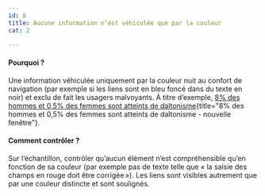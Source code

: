 ```yaml
---
id: 8
title: Aucune information n’est véhiculée que par la couleur 
cat: 2

---
```


#### Pourquoi ?

Une information véhiculée uniquement par la couleur nuit au confort de navigation (par exemple si les liens sont en bleu foncé dans du texte en noir) et exclu de fait les usagers malvoyants. À titre d’exemple, [8% des hommes et 0,5% des femmes sont atteints de daltonisme](https://twitter.com/design_gouv/status/1347607804652224512){title="8% des hommes et 0,5% des femmes sont atteints de daltonisme - nouvelle fenêtre"}.

#### Comment contrôler ?

Sur l’échantillon, contrôler qu’aucun élément n’est compréhensible qu’en fonction de sa couleur (par exemple pas de texte telle que « la saisie des champs en rouge doit être corrigée »). Les liens sont visibles autrement que par une couleur distincte et sont soulignés.

